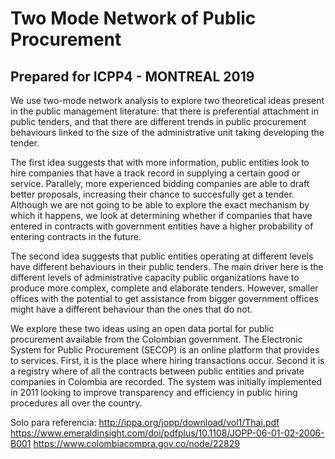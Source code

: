 
Two Mode Network of Public Procurement
======================================

## Prepared for ICPP4 - MONTREAL 2019

We use two-mode network analysis to explore two theoretical ideas present in the public management literature: that there is preferential attachment in public tenders, and that there are different trends in public procurement behaviours linked to the size of the administrative unit taking developing the tender. 

The first idea suggests that with more information, public entities look to hire companies that have a track record in supplying a certain good or service. Parallely, more experienced bidding companies are able to draft better proposals, increasing their chance to succesfully get a tender. Although we are not going to be able to explore the exact mechanism by which it happens, we look at determining whether if companies that have entered in contracts with government entities have a higher probability of entering contracts in the future. 

The second idea suggests that public entities operating at different levels have different behaviours in their public tenders. The main driver here is the different levels of administrative capacity public organizations have to produce more complex, complete and elaborate tenders. However, smaller offices with the potential to get assistance from bigger government offices might have a different behaviour than the ones that do not. 

We explore these two ideas using an open data portal for public procurement available from the Colombian government. The Electronic System for Public Procurement (SECOP) is an online platform that provides to services. First, it is the place where hiring transactions occur. Second it is a registry where of all the contracts between public entities and private companies in Colombia are recorded. The system was initially  implemented in 2011 looking to improve transparency and efficiency in public hiring procedures all over the country.




Solo para referencia:
http://ippa.org/jopp/download/vol1/Thai.pdf
https://www.emeraldinsight.com/doi/pdfplus/10.1108/JOPP-06-01-02-2006-B001
https://www.colombiacompra.gov.co/node/22829
